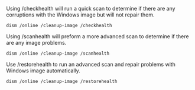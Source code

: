 Using /checkhealth will run a quick scan to determine if there are any corruptions with the Windows image but will not repair them. 

``dism /online /cleanup-image /checkhealth``


Using /scanhealth will preform a more advanced scan to determine if there are any image problems. 

``dism /online /cleanup-image /scanhealth`` 


Use /restorehealth to run an advanced scan and repair problems with Windows image automatically.

``dism /online /cleanup-image /restorehealth``
